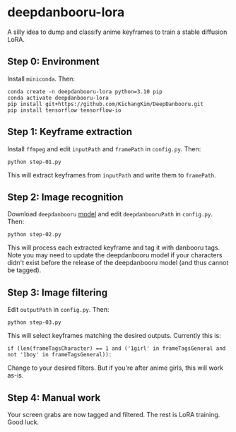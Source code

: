 # deepdanbooru-lora

A silly idea to dump and classify anime keyframes to train a stable diffusion LoRA.

## Step 0: Environment

Install `miniconda`. Then:

```
conda create -n deepdanbooru-lora python=3.10 pip
conda activate deepdanbooru-lora
pip install git+https://github.com/KichangKim/DeepDanbooru.git
pip install tensorflow tensorflow-io
```

## Step 1: Keyframe extraction

Install `ffmpeg` and edit `inputPath` and `framePath` in `config.py`. Then:

    python step-01.py

This will extract keyframes from `inputPath` and write them to `framePath`.

## Step 2: Image recognition

Download `deepdanbooru` [model](https://github.com/KichangKim/DeepDanbooru) and edit `deepdanbooruPath` in `config.py`. Then:

    python step-02.py

This will process each extracted keyframe and tag it with danbooru tags. Note you may need to update the deepdanbooru model if your characters didn't exist before the release of the deepdanbooru model (and thus cannot be tagged).

## Step 3: Image filtering

Edit `outputPath` in `config.py`. Then:

    python step-03.py

This will select keyframes matching the desired outputs. Currently this is:

    if (len(frameTagsCharacter) == 1 and ('1girl' in frameTagsGeneral and not '1boy' in frameTagsGeneral)):

Change to your desired filters. But if you're after anime girls, this will work as-is.

## Step 4: Manual work

Your screen grabs are now tagged and filtered. The rest is LoRA training. Good luck.